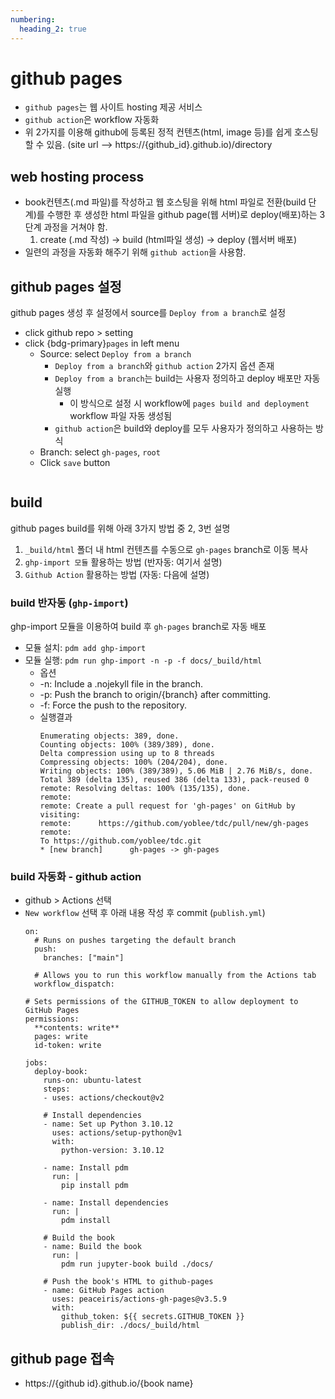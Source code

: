 ```yaml
---
numbering:
  heading_2: true
---
```


# github pages
* `github pages`는 웹 사이트 hosting 제공 서비스 
* `github action`은 workflow 자동화
* 위 2가지를 이용해 github에 등록된 정적 컨텐츠(html, image 등)를 쉽게 호스팅 할 수 있음. 
  (site url --> https://{github_id}.github.io)/directory

## web hosting process
* book컨텐츠(.md 파일)를 작성하고 웹 호스팅을 위해 html 파일로 전환(build 단계)를 수행한 후
  생성한 html 파일을 github page(웹 서버)로 deploy(배포)하는 3단계 과정을 거쳐야 함.
  1) create (.md 작성) -> build (html파일 생성) -> deploy (웹서버 배포)
* 일련의 과정을 자동화 해주기 위해 `github action`을 사용함.

## github pages 설정
github pages 생성 후 설정에서 source를 `Deploy from a branch`로 설정
* click github repo > setting
* click {bdg-primary}`pages` in left menu
  * Source: select `Deploy from a branch`
    * `Deploy from a branch`와 `github action` 2가지 옵션 존재
    * `Deploy from a branch`는 build는 사용자 정의하고 deploy 배포만 자동 실행
      * 이 방식으로 설정 시 workflow에 `pages build and deployment` workflow 파일 자동 생성됨
    * `github action`은 build와 deploy를 모두 사용자가 정의하고 사용하는 방식
  * Branch: select `gh-pages`, `root`
  * Click `save` button
    ```{figure} ./img/ghp_01.png

## build
github pages build를 위해 아래 3가지 방법 중 2, 3번 설명
1) `_build/html` 폴더 내 html 컨텐츠를 수동으로 `gh-pages` branch로 이동 복사
2) `ghp-import 모듈` 활용하는 방법 (반자동: 여기서 설명)
3) `Github Action` 활용하는 방법 (자동: 다음에 설명)

### build 반자동 (`ghp-import`)
ghp-import 모듈을 이용하여 build 후 `gh-pages` branch로 자동 배포
* 모듈 설치: `pdm add ghp-import`
* 모듈 실행: `pdm run ghp-import -n -p -f docs/_build/html`
  * 옵션
  * -n: Include a .nojekyll file in the branch.
  * -p: Push the branch to origin/{branch} after committing.
  * -f: Force the push to the repository.
  * 실행결과
    ```none
    Enumerating objects: 389, done.
    Counting objects: 100% (389/389), done.
    Delta compression using up to 8 threads
    Compressing objects: 100% (204/204), done.
    Writing objects: 100% (389/389), 5.06 MiB | 2.76 MiB/s, done.
    Total 389 (delta 135), reused 386 (delta 133), pack-reused 0
    remote: Resolving deltas: 100% (135/135), done.
    remote: 
    remote: Create a pull request for 'gh-pages' on GitHub by visiting:
    remote:      https://github.com/yoblee/tdc/pull/new/gh-pages
    remote: 
    To https://github.com/yoblee/tdc.git
    * [new branch]      gh-pages -> gh-pages
    ``` 
### build 자동화 - github action
* github > Actions 선택
* `New workflow` 선택 후 아래 내용 작성 후 commit (`publish.yml`)
  ```
  on:
    # Runs on pushes targeting the default branch
    push:
      branches: ["main"] 

    # Allows you to run this workflow manually from the Actions tab
    workflow_dispatch:

  # Sets permissions of the GITHUB_TOKEN to allow deployment to GitHub Pages
  permissions:
    **contents: write**
    pages: write
    id-token: write

  jobs:
    deploy-book:
      runs-on: ubuntu-latest
      steps:
      - uses: actions/checkout@v2

      # Install dependencies
      - name: Set up Python 3.10.12
        uses: actions/setup-python@v1
        with:
          python-version: 3.10.12

      - name: Install pdm
        run: |
          pip install pdm

      - name: Install dependencies
        run: |
          pdm install

      # Build the book
      - name: Build the book
        run: |
          pdm run jupyter-book build ./docs/

      # Push the book's HTML to github-pages
      - name: GitHub Pages action
        uses: peaceiris/actions-gh-pages@v3.5.9
        with:
          github_token: ${{ secrets.GITHUB_TOKEN }}
          publish_dir: ./docs/_build/html
  ```
## github page 접속
* https://{github id}.github.io/{book name}


